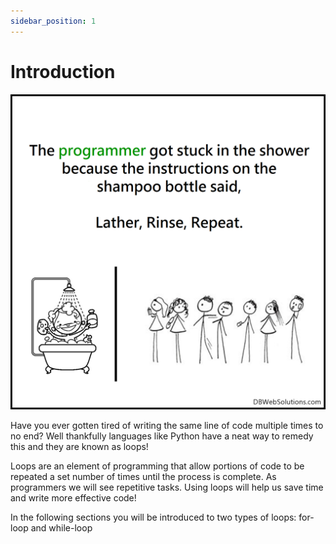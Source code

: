 ```yaml
---
sidebar_position: 1
---
```


# Introduction

![Loops](/img/loops.png)

Have you ever gotten tired of writing the same line of code multiple times to no end?  Well thankfully languages like Python have a neat way to remedy this and they are known as loops!

Loops are an element of programming that allow portions of code to be repeated a set number of times until the process is complete.  As programmers we will see repetitive tasks.  Using loops will help us save time and write more effective code!

In the following sections you will be introduced to two types of loops: for-loop and while-loop